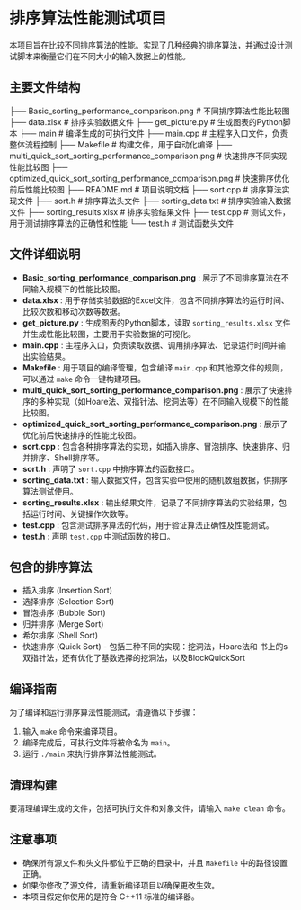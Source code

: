 # 排序算法性能测试项目

本项目旨在比较不同排序算法的性能。实现了几种经典的排序算法，并通过设计测试脚本来衡量它们在不同大小的输入数据上的性能。


## 主要文件结构

├── Basic_sorting_performance_comparison.png  # 不同排序算法性能比较图
├── data.xlsx                                 # 排序实验数据文件
├── get_picture.py                            # 生成图表的Python脚本
├── main                                      # 编译生成的可执行文件
├── main.cpp                                  # 主程序入口文件，负责整体流程控制
├── Makefile                                  # 构建文件，用于自动化编译
├── multi_quick_sort_sorting_performance_comparison.png  # 快速排序不同实现性能比较图
├── optimized_quick_sort_sorting_performance_comparison.png # 快速排序优化前后性能比较图
├── README.md                                 # 项目说明文档
├── sort.cpp                                  # 排序算法实现文件
├── sort.h                                    # 排序算法头文件
├── sorting_data.txt                          # 排序实验输入数据文件
├── sorting_results.xlsx                      # 排序实验结果文件
├── test.cpp                                  # 测试文件，用于测试排序算法的正确性和性能
└── test.h                                    # 测试函数头文件

## 文件详细说明

* **Basic_sorting_performance_comparison.png** : 展示了不同排序算法在不同输入规模下的性能比较图。
* **data.xlsx** : 用于存储实验数据的Excel文件，包含不同排序算法的运行时间、比较次数和移动次数等数据。
* **get_picture.py** : 生成图表的Python脚本，读取 `sorting_results.xlsx` 文件并生成性能比较图，主要用于实验数据的可视化。
* **main.cpp** : 主程序入口，负责读取数据、调用排序算法、记录运行时间并输出实验结果。
* **Makefile** : 用于项目的编译管理，包含编译 `main.cpp` 和其他源文件的规则，可以通过 `make` 命令一键构建项目。
* **multi_quick_sort_sorting_performance_comparison.png** : 展示了快速排序的多种实现（如Hoare法、双指针法、挖洞法等）在不同输入规模下的性能比较图。
* **optimized_quick_sort_sorting_performance_comparison.png** : 展示了优化前后快速排序的性能比较图。
* **sort.cpp** : 包含各种排序算法的实现，如插入排序、冒泡排序、快速排序、归并排序、Shell排序等。
* **sort.h** : 声明了 `sort.cpp` 中排序算法的函数接口。
* **sorting_data.txt** : 输入数据文件，包含实验中使用的随机数组数据，供排序算法测试使用。
* **sorting_results.xlsx** : 输出结果文件，记录了不同排序算法的实验结果，包括运行时间、关键操作次数等。
* **test.cpp** : 包含测试排序算法的代码，用于验证算法正确性及性能测试。
* **test.h** : 声明 `test.cpp` 中测试函数的接口。

## 包含的排序算法

- 插入排序 (Insertion Sort)
- 选择排序 (Selection Sort)
- 冒泡排序 (Bubble Sort)
- 归并排序 (Merge Sort)
- 希尔排序 (Shell Sort)
- 快速排序 (Quick Sort) - 包括三种不同的实现：挖洞法，Hoare法和 书上的s双指针法，还有优化了基数选择的挖洞法，以及BlockQuickSort

## 编译指南

为了编译和运行排序算法性能测试，请遵循以下步骤：

1. 输入 `make` 命令来编译项目。
2. 编译完成后，可执行文件将被命名为 `main`。
3. 运行 `./main` 来执行排序算法性能测试。

## 清理构建

要清理编译生成的文件，包括可执行文件和对象文件，请输入 `make clean` 命令。

## 注意事项

- 确保所有源文件和头文件都位于正确的目录中，并且 `Makefile` 中的路径设置正确。
- 如果你修改了源文件，请重新编译项目以确保更改生效。
- 本项目假定你使用的是符合 C++11 标准的编译器。
